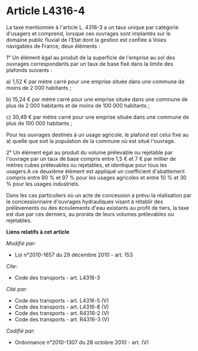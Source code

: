 # Article L4316-4

La taxe mentionnée à l'article L. 4316-3 a un taux unique par catégorie d'usagers et comprend, lorsque ces ouvrages sont
implantés sur le domaine public fluvial de l'Etat dont la gestion est confiée à Voies navigables de France, deux éléments : 

1° Un élément égal au produit de la superficie de l'emprise au sol des ouvrages correspondants par un taux de base fixé dans
la limite des plafonds suivants : 

a) 1,52 € par mètre carré pour une emprise située dans une commune de moins de 2 000 habitants ; 

b) 15,24 € par mètre carré pour une emprise située dans une commune de plus de 2 000 habitants et de moins de 100 000
habitants ; 

c) 30,49 € par mètre carré pour une emprise située dans une commune de plus de 100 000 habitants ; 

Pour les ouvrages destinés à un usage agricole, le plafond est celui fixé au a) quelle que soit la population de la commune
où est situé l'ouvrage. 

2° Un élément égal au produit du volume prélevable ou rejetable par l'ouvrage par un taux de base compris entre 1,5 € et 7 €
par millier de mètres cubes prélevables ou rejetables, et identique pour tous les usagers.A ce deuxième élément est appliqué
un coefficient d'abattement compris entre 90 % et 97 % pour les usages agricoles et entre 10 % et 30 % pour les usages
industriels. 

Dans les cas particuliers où un acte de concession a prévu la réalisation par le concessionnaire d'ouvrages hydrauliques
visant à rétablir des prélèvements ou des écoulements d'eau existants au profit de tiers, la taxe est due par ces derniers,
au prorata de leurs volumes prélevables ou rejetables.

**Liens relatifs à cet article**

_Modifié par_:

  - Loi n°2010-1657 du 29 décembre 2010 - art. 153

_Cite_:

  - Code des transports - art. L4316-3

_Cité par_:

  - Code des transports - art. L4316-5 (V)
  - Code des transports - art. L4316-8 (V)
  - Code des transports - art. R4316-2 (V)
  - Code des transports - art. R4316-3 (V)

_Codifié par_:

  - Ordonnance n°2010-1307 du 28 octobre 2010 - art. (V)
